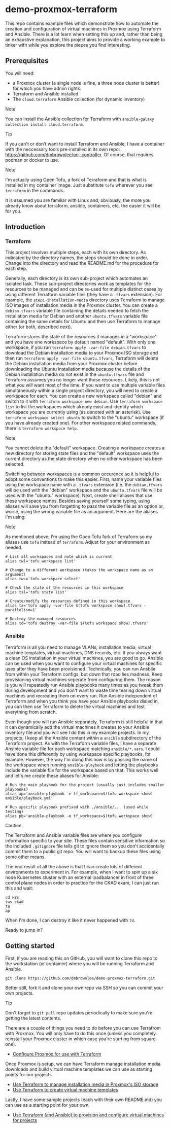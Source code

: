 # demo-proxmox-terraform
This repo contains example files which demonstrate how to automate the creation and configuration of virtual machines in Proxmox using Terraform and Ansible.  There is a lot learn when setting this up and, rather than being an exhaustive explanation, this project aims to provide a working example to tinker with while you explore the pieces you find interesting.

## Prerequisites
You will need:
- a Proxmox cluster (a single node is fine, a three node cluster is better) for which you have admin rights.
- Terraform and Ansible installed
- The `cloud.terraform` Ansible collection (for dynamic inventory)

> [!NOTE]
> You can install the Ansible collection for Terraform with `ansible-galaxy collection install cloud.terraform`.

> [!TIP]
> If you can't or don't want to install Terraform and Ansible, I have a container with the neccessary tools pre-installed in its own repo: https://github.com/dmbrownlee/oci-controller.  Of course, that requires podman or docker to use.

> [!NOTE]
> I'm actually using Open Tofu, a fork of Terraform and that is what is installed in my container image.  Just substitute `tofu` wherever you see `terraform` in the commands.

It is assumed you are familiar with Linux and, obviously, the more you already know about terraform, ansible, containers, etc. the easier it will be for you.

## Introduction
### Terraform
This project involves multiple steps, each with its own directory.  As indicated by the directory names, the steps should be done in order.  Change into the directory and read the README.md for the procedure for each step.

Generally, each directory is its own sub-project which automates an isolated task.  These sub-project directories work as templates for the resources to be managed and can be re-used for multiple distinct cases by using different Terraform variable files (they have a `.tfvars` extension).  For example, the `step1-installation-media` directory uses Terraform to manage ISO images of installation media in the Proxmox cluster.  You can create a `debian.tfvars` variable file containing the details needed to fetch the installation media for Debian and another `ubuntu.tfvars` variable file containing the same details for Ubuntu and then use Terraform to manage either (or both, described next).

Terraform stores the state of the resources it manages in a "workspace" and you have one workspace by default named "default".  With only one workspace, if you run `terraform apply -var-file debian.tfvars` to download the Debian installation media to your Proxmox ISO storage and then run `terraform apply -var-file ubuntu.tfvars`, Terraform will delete the Debian installation media from your Proxmox cluster before downloading the Ubuntu installation media because the details of the Debian installation media do not exist in the `ubuntu.tfvars` file and Terraform assumes you no longer want those resources.  Likely, this is not what you will want most of the time.  If you want to use multiple variable files simultaneously within a single project directory, you will need to create a workspace for each.  You can create a new workspace called "debian" and switch to it with `terraform workspace new debian`.  Use `terraform workspace list` to list the workspaces which already exist and identify which workspace you are currently using (as denoted with an asterisk).  Use `terraform workspace select ubuntu` to switch to the "ubuntu" workspace (if you have already created one).  For other workspace related commands, there is `terraform workspace help`.

> [!NOTE]
> You cannot delete the "default" workspace.  Creating a workspace creates a new directory for storing state files and the "default" workspace uses the current directory as the state directory when no other workspace has been selected.

Switching between workspaces is a common occurence so it is helpful to adopt some conventions to make this easier.  First, name your variable files using the workspace name with a `.tfvars` extension (i.e. the `debian.tfvars` will be used with the "debian" workspace and the `ubuntu.tfvars` file will be used with the "ubuntu" workspace).  Next, create shell aliases that use these workspace names.  Besides saving yourself some typing, using aliases will save you from forgetting to pass the variable file as an option or, worse, using the wrong variable file as an argument.  Here are the aliases I'm using:

> [!NOTE]
> As mentioned above, I'm using the Open Tofu fork of Terraform so my aliases use `tofu` instead of `terraform`.  Adjust for your environment as needed.

```shell
# List all workspaces and note which is current
alias twl='tofu workspace list'

# Change to a different workspace (takes the workspace name as an argument)
alias tws='tofu workspace select'

# Check the state of the resources in this workspace
alias tsl='tofu state list'

# Create/modify the resources defined in this workspace
alias ta='tofu apply -var-file $(tofu workspace show).tfvars -parallelism=1'

# Destroy the managed resources
alias td='tofu destroy -var-file $(tofu workspace show).tfvars'
```

### Ansible
Terraform is all you need to manage VLANs, installation media, virtual machine templates, virtual machines, DNS records, etc.  If you always want a clean OS installation in your virtual machines, you are good to go.  Ansible can be used when you want to configure your virtual machines for specific uses after they have been provisioned.  Technically, you can run Ansbile from within your Terraform configs, but down that road lies madness.  Keep provisioning virtual machines seperate from configuring them.  The reason is you will repeatedly run Ansible playbooks many times as you tweak them during development and you don't want to waste time tearing down virtual machines and recreating them on every run.  Run Ansible independent of Terraform and when you think you have your Ansible playbooks dialed in, you can then use Terraform to delete the virtual machines and test everything from scratch.

Even though you will run Ansible separately, Terraform is still helpful in that it can dynamically add the virtual machines it creates to your Ansible inventory file and you will see I do this in my example projects.  In my projects, I keep all the Ansible content within a `ansible` subdirectory of the Terraform project.  As with the Terraform variable files, I have a separate Ansible variable file for each workspace matching `ansible/*.vars`.  I could have done this differently by using workspace specific playbooks, for example.  However, the way I'm doing this now is by passing the name of the workspace when running `ansible-playbook` and letting the playbooks include the variable file for the workspace based on that.  This works well and let's me create these aliases for Ansible:

```shell
# Run the main playbook for the project (usually just includes smaller playbooks)
alias ap='ansible-playbook -e tf_workspace=$(tofu workspace show) ansible/playbook.yml'

# Run specific playbook prefixed with ./ansible/... (used while testing)
alias pb='ansible-playbook -e tf_workspace=$(tofu workspace show)'
```

> [!CAUTION]
> The Terraform and Ansible variable files are where you configure information specific to your site.  These files contain sensitive information so the included `.gitignore` file tells git to ignore them so you don't accidentally commit them to a public git repo.  You will want to backup these files using some other means.

The end result of all the above is that I can create lots of different environments to experiment in.  For example, when I want to spin up a six node Kubernetes cluster with an external loadbalancer in front of three control plane nodes in order to practice for the CKAD exam, I can just run this and wait:

```shell
cd k8s
tws ckad
ta
ap
```

When I'm done, I can destroy it like it never happened with `td`.

Ready to jump in?

## Getting started
First, if you are reading this on GitHub, you will want to clone this repo to the workstation (or container) where you will be running Terraform and Ansible.
```shell
git clone https://github.com/dmbrownlee/demo-proxmox-terraform.git
```
Better still, fork it and clone your own repo via SSH so you can commit your own projects.

> [!TIP]
> Don't forget to `git pull` repo updates periodically to make sure you're getting the latest contents.

There are a couple of things you need to do before you can use Terrafrom with Proxmox.  You will only have to do this once (unless you completely reinstall your Proxmox cluster in which case you're starting from square one).

- [Configure Proxmox for use with Terraform](prereq-proxmox-setup/)

Once Proxmox is setup, we can have Terraform manage installation media downloads and build virtual machine templates we can use as starting points for our projects.

- [Use Terraform to manage installation media in Proxmox's ISO storage](step1-installation-media/)
- [Use Terraform to create virtual machine templates](step2-virtual-machine-templates/)

Lastly, I have some sample projects (each with their own README.md) you can use as a starting point for your own.

- [Use Terraform (and Ansible) to provision and configure virtual machines for projects](step3-project-vms/)
